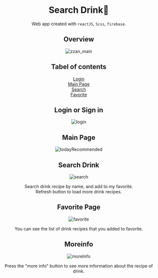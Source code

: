 <div align="center"> 

# Search Drink🍹

Web app created with `reactJS`, `Scss`, `firebase`.

## Overview
![zzan_main](https://user-images.githubusercontent.com/87105502/177447363-b9fef33b-9937-435a-9be2-f2dfe1e0f7fa.gif)

## Tabel of contents

[Login](#Login-or-Sign-in)<br/> 
[Main Page](#Main-Page)<br/> 
[Search](#Search-Drink)<br/> 
[Favorite](#Favorite-Page)<br/> 

## Login or Sign in
![login](https://user-images.githubusercontent.com/87105502/177447943-ed99cf0f-9ff4-44a5-87fa-efa137fe9869.PNG)

## Main Page
![todayRecommended](https://user-images.githubusercontent.com/87105502/177449396-7aa99126-810d-4a8d-be40-202a453543b0.PNG)

## Search Drink
![search](https://user-images.githubusercontent.com/87105502/177450042-26a248a7-f8fe-4828-84ef-42ecf2c56958.PNG)

Search drink recipe by name, and add to my favorite.<br/> 
Refresh button to load more drink recipes.

## Favorite Page
![favorite](https://user-images.githubusercontent.com/87105502/177450651-a6d1a723-c874-4efe-a053-02085c366e2e.PNG)

You can see the list of drink recipes that you added to favorite.

## Moreinfo
![moreInfo](https://user-images.githubusercontent.com/87105502/177450898-fc12b99d-37ba-47ce-8388-3f7f8000fb5a.PNG)

Press the "more info" button to see more information about the recipe of drink.
 </div>
